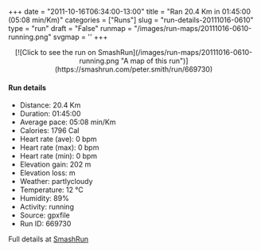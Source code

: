 +++
date = "2011-10-16T06:34:00-13:00"
title = "Ran 20.4 Km in 01:45:00 (05:08 min/Km)"
categories = ["Runs"]
slug = "run-details-20111016-0610"
type = "run"
draft = "False"
runmap = "/images/run-maps/20111016-0610-running.png"
svgmap = '<polyline points="0 62, 1 61, 3 61, 5 57, 9 55, 10 53, 17 47, 17 46, 15 44, 16 43, 17 42, 17 42, 20 43, 27 45, 32 45, 39 45, 40 46, 45 50, 47 51, 50 52, 55 51, 59 50, 61 49, 65 49, 66 50, 68 50, 70 48, 71 47, 70 44, 69 42, 75 42, 77 42, 78 41, 82 42, 83 43, 84 45, 86 45, 90 46, 93 44, 100 47, 92 44, 90 46, 86 45, 84 45, 82 42, 78 41, 77 42, 75 43, 70 42, 69 43, 70 44, 71 47, 70 49, 68 50, 66 50, 65 49, 61 49, 59 50, 55 51, 49 52, 45 50, 39 45, 37 45, 27 45, 23 44, 20 43, 17 42, 13 41, 12 40, 11 40, 10 39, 8 41, 8 43, 8 43, 7 46, 7 47, 6 47, 6 49, 4 53, 1 60">'
+++



<!--more-->

<center>
[![Click to see the run on SmashRun](/images/run-maps/20111016-0610-running.png "A map of this run")](https://smashrun.com/peter.smith/run/669730)
</center>

#### Run details

* Distance: 20.4 Km
* Duration: 01:45:00
* Average pace: 05:08 min/Km
* Calories: 1796 Cal
* Heart rate (ave): 0 bpm
* Heart rate (max): 0 bpm
* Heart rate (min): 0 bpm
* Elevation gain: 202 m
* Elevation loss:  m
* Weather: partlycloudy
* Temperature: 12 &deg;C
* Humidity: 89%
* Activity: running
* Source: gpxfile
* Run ID: 669730

Full details at [SmashRun](https://smashrun.com/peter.smith/run/669730)